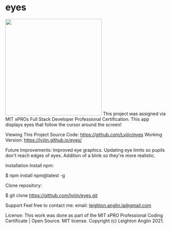 # eyes
 <img src="https://github.com/Lviiin/lviiin.github.io/tree/main/assets/img/eyes.JPG" width="300" />
This project was assigned via MIT xPROs Full Stack Developer Professional Certification. This app displays eyes that follow the cursor around the screen!

Viewing This Project
Source Code: https://github.com/Lviiin/eyes
Working Version: https://lviiin.github.io/eyes/

Future Improvements: 
Improved eye graphics. Updating eye limits so pupils don't reach edges of eyes. Addition of a blink so they're more realistic. 

Installation
Install npm:

$ npm install npm@latest -g

Clone repository:

$ git clone https://github.com/lviiin/eyes.git

Support
Feel free to contact me:
email: leighton.anglin.la@gmail.com

License:
This work was done as part of the MIT xPRO Professional Coding Certificate | 
Open Source. MIT license.
Copyright (c) Leighton Anglin 2021.